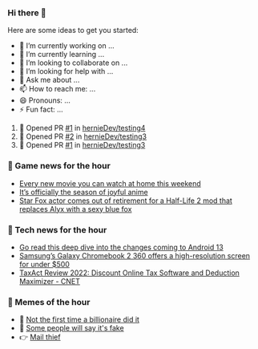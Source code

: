 ### Hi there 👋

Here are some ideas to get you started:

- 🔭 I’m currently working on ...
- 🌱 I’m currently learning ...
- 👯 I’m looking to collaborate on ...
- 🤔 I’m looking for help with ...
- 💬 Ask me about ...
- 📫 How to reach me: ...
- 😄 Pronouns: ...
- ⚡ Fun fact: ...

<!--START_SECTION:waka-->
<!--END_SECTION:waka-->


<!--START_SECTION:activity-->
1. 💪 Opened PR [#1](https://github.com/hernieDev/testing4/pull/1) in [hernieDev/testing4](https://github.com/hernieDev/testing4)
2. 💪 Opened PR [#2](https://github.com/hernieDev/testing3/pull/2) in [hernieDev/testing3](https://github.com/hernieDev/testing3)
3. 💪 Opened PR [#1](https://github.com/hernieDev/testing3/pull/1) in [hernieDev/testing3](https://github.com/hernieDev/testing3)
<!--END_SECTION:activity-->

### 📣 Game news for the hour

<!-- GAME:START -->
 - [Every new movie you can watch at home this weekend](https://www.polygon.com/23020339/new-movies-watch-netflix-choose-or-die-x-horror-movie)
 - [It’s officially the season of joyful anime](https://www.polygon.com/2022/4/15/23027138/spy-x-family-crunchyroll-anime-spring-2022-patch-notes)
 - [Star Fox actor comes out of retirement for a Half-Life 2 mod that replaces Alyx with a sexy blue fox](https://www.pcgamer.com/star-fox-actor-comes-out-of-retirement-for-a-half-life-2-mod-that-replaces-alyx-with-a-sexy-blue-fox)<!-- GAME:END -->

### 📣 Tech news for the hour

<!-- TECH:START -->
 - [Go read this deep dive into the changes coming to Android 13](https://www.theverge.com/2022/4/15/23027396/android-13-developer-preview-deep-dive-changes-go-read-this)
 - [Samsung’s Galaxy Chromebook 2 360 offers a high-resolution screen for under $500](https://www.theverge.com/2022/4/15/23027218/samsung-galaxy-chromebook-2-360-chrome-os)
 - [TaxAct Review 2022: Discount Online Tax Software and Deduction Maximizer     - CNET](https://www.cnet.com/personal-finance/taxes/taxact-review-2022-discount-online-tax-software-and-deduction-maximizer/#ftag=CAD590a51e)<!-- TECH:END -->
### 📣 Memes of the hour

<!-- MEMES:START -->
 - 🚖 [Not the first time a billionaire did it](http://9gag.com/gag/a0Z1jRZ)
 - 🚯 [Some people will say it&#39;s fake](http://9gag.com/gag/a912701)
 - 👉 [Mail thief](http://9gag.com/gag/aYrqe62)<!-- MEMES:END -->